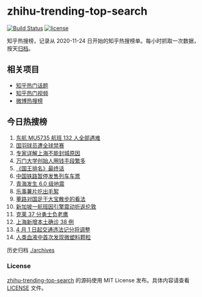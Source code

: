 # zhihu-trending-top-search

[![Build Status](https://github.com/justjavac/zhihu-trending-top-search/workflows/ci/badge.svg?branch=main)](https://github.com/justjavac/zhihu-trending-top-search/actions)
[![license](https://img.shields.io/github/license/justjavac/zhihu-trending-top-search)](https://github.com/justjavac/zhihu-trending-top-search/blob/main/LICENSE)

知乎热搜榜，记录从 2020-11-24 日开始的知乎热搜榜单。每小时抓取一次数据，按天[归档](./archives)。

## 相关项目

- [知乎热门话题](https://github.com/justjavac/zhihu-trending-hot-questions)
- [知乎热门视频](https://github.com/justjavac/zhihu-trending-hot-video)
- [微博热搜榜](https://github.com/justjavac/weibo-trending-hot-search)

## 今日热搜榜

<!-- BEGIN -->
<!-- 最后更新时间 Mon Mar 28 2022 02:16:14 GMT+0800 (China Standard Time) -->

1. [东航 MU5735 航班 132 人全部遇难](https://www.zhihu.com/search?q=东航)
1. [国羽球员遭全球禁赛](https://www.zhihu.com/search?q=国羽球员禁赛)
1. [专家详解上海不能封城原因](https://www.zhihu.com/search?q=不能封城原因)
1. [万门大学创始人圈钱手段繁多](https://www.zhihu.com/search?q=万门大学)
1. [《国王排名》最终话](https://www.zhihu.com/search?q=国王排名)
1. [中国铁路暂停发售列车车票](https://www.zhihu.com/search?q=暂停发售车票)
1. [青海发生 6.0 级地震](https://www.zhihu.com/search?q=青海地震)
1. [乐事薯片吃出毛絮](https://www.zhihu.com/search?q=乐事薯片)
1. [董路对国足于大宝散步的看法](https://www.zhihu.com/search?q=董路)
1. [新加坡一航班因引擎震动折返伦敦](https://www.zhihu.com/search?q=新加坡航班)
1. [克莱 37 分勇士负老鹰](https://www.zhihu.com/search?q=勇士)
1. [上海新增本土确诊 38 例](https://www.zhihu.com/search?q=上海新增)
1. [4 月 1 日起交通违法记分将调整](https://www.zhihu.com/search?q=交通违法)
1. [人类血液中首次发现微塑料颗粒](https://www.zhihu.com/search?q=微塑料)

<!-- END -->

历史归档 [./archives](./archives)

### License

[zhihu-trending-top-search](https://github.com/justjavac/zhihu-trending-top-search)
的源码使用 MIT License 发布。具体内容请查看 [LICENSE](./LICENSE) 文件。
